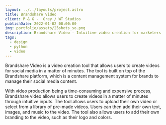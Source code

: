 ```yaml
---
layout: ../../layouts/project.astro
title: Brandshare Video
client: P & G -  Grey / WT Studios
publishDate: 2022-01-02 00:00:00
img: portfolio/assets/25shots_so.png
description: Brandshare Video - Intuitive video creation for marketers.
tags:
  - design
  - python
  - video
---
```


Brandshare Video is a video creation tool that allows users to create videos for social media in a matter of minutes. The tool is built on top of the Brandshare platform, which is a content management system for brands to manage their social media content.

With video production being a time-consuming and expensive process, Brandshare video allows users to create videos in a matter of minutes through intuitive inputs. The tool allows users to upload their own video or select from a library of pre-made videos. Users can then add their own text, images, and music to the video. The tool also allows users to add their own branding to the video, such as their logo and colors.
